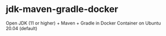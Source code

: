 # jdk-maven-gradle-docker
Open JDK (11 or higher) + Maven + Gradle in Docker Container on Ubuntu 20.04 (default)
